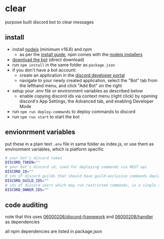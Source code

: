 # clear

purpose built discord bot to clear messages


## install

- install [nodejs](https://nodejs.org/) (minimum v16.6) and npm
  - as per the [install guide](https://docs.npmjs.com/downloading-and-installing-node-js-and-npm#using-a-node-installer-to-install-nodejs-and-npm), npm comes with the [nodejs installers](https://nodejs.org/en/download/)
- [download the bot](https://github.com/06000208/clear/archive/refs/heads/main.zip) (direct download)
- run `npm install` in the same folder as `package.json`
- if you don't have a bot account:
  - create an application in the [discord developer portal](https://discord.com/developers/applications)
  - navigate to your newly created application, select the "Bot" tab from the lefthand menu, and click "Add Bot" on the right
- setup your .env file or environment variables as described below
  - enable copying discord ids via context menu (right click) by opening discord's App Settings, the Advanced tab, and enabling Developer Mode
- run `npm run deploy-commands` to deploy commands to discord
- run `npm run start` to start the bot

## envionrment variables

put these in a plain text `.env` file in same folder as index.js, or use them as environment variables, which is platform specific

```bash
# your bot's discord token
DISCORD_TOKEN=""
# your bot's discord id, used for deploying commands via REST api
DISCORD_ID=""
# ids of discord guilds that should have guild-exclusive commands deployed, in a single string, separated by commas
DISCORD_GUILD_IDS=""
# ids of discord users which may run restricted commands, in a single string, separated by commas
DISCORD_OWNER_IDS=""
```

## code auditing

note that this uses [06000208/discord-framework](https://github.com/06000208/discord-framework) and [06000208/handler](https://github.com/06000208/discord-framework) as dependencies

all npm dependencies are listed in package.json

